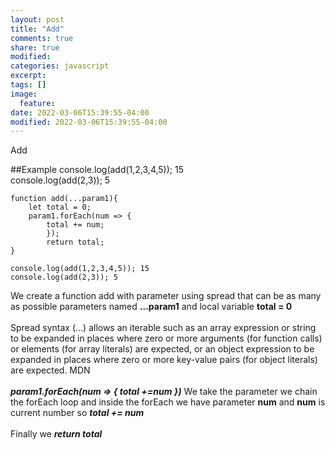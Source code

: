 ```yaml
---
layout: post
title: "Add"
comments: true
share: true
modified:
categories: javascript
excerpt:
tags: []
image:
  feature:
date: 2022-03-06T15:39:55-04:00
modified: 2022-03-06T15:39:55-04:00
---
```


Add

##Example
console.log(add(1,2,3,4,5)); 15<br>
console.log(add(2,3)); 5<br>



~~~
function add(...param1){
	let total = 0;
	param1.forEach(num => {
		total += num;
		});
		return total;
}

console.log(add(1,2,3,4,5)); 15
console.log(add(2,3)); 5
~~~

We create a function add with parameter using spread that can be as many as possible parameters named **...param1** and local variable **total = 0**
<br><br>
Spread syntax (...) allows an iterable such as an array expression or string to be expanded in places where zero or more arguments (for function calls) or elements (for array literals) are expected, or an object expression to be expanded in places where zero or more key-value pairs (for object literals) are expected. MDN 
<br><br>
***param1.forEach(num => {
	total +=num
})***
We take the parameter we chain the forEach loop and inside the forEach we have parameter **num**
and **num** is current number so ***total += num***
<br><br>
Finally we ***return total***